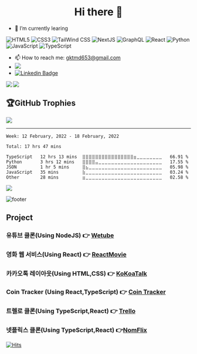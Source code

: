 <h1 align="center">Hi there 👋</h1>

- 🌱 I’m currently learing 

<img alt="HTML5" src ="https://img.shields.io/badge/HTML5-E34F26.svg?&style=for-the-badge&logo=HTML5&logoColor=white"/> <img alt="CSS3" src ="https://img.shields.io/badge/CSS3-1572B6.svg?&style=for-the-badge&logo=CSS3&logoColor=white"/> <img alt="TailWind CSS" src ="https://img.shields.io/badge/TailWind CSS-06B6D4.svg?&style=for-the-badge&logo=TailWind CSS&logoColor=white"/>  <img alt="NextJS" src ="https://img.shields.io/badge/NextJS-000000.svg?&style=for-the-badge&logo=NextJS&logoColor=white"/> <img alt="GraphQL" src ="https://img.shields.io/badge/GraphQL-E10098.svg?&style=for-the-badge&logo=GraphQL&logoColor=white"/>
 <img alt="React" src ="https://img.shields.io/badge/React-61DAFB.svg?&style=for-the-badge&logo=React&logoColor=white"/>
 <img alt="Python" src ="https://img.shields.io/badge/Python-3776AB.svg?&style=for-the-badge&logo=Python&logoColor=white"/>
 <img alt="JavaScript" src ="https://img.shields.io/badge/JavaScript-F7DF1E.svg?&style=for-the-badge&logo=JavaScript&logoColor=white"/> <img alt="TypeScript" src ="https://img.shields.io/badge/TypeScript-3178C6.svg?&style=for-the-badge&logo=TypeScript&logoColor=white"/>



- 📫 How to reach me: gktmd653@gmail.com
- <a href="https://velog.io/@gktmd652" target="_blank"><img src="https://img.shields.io/badge/Velog-20c997?style=flat-square&logo=Vimeo&logoColor=white"/></a>
- [![Linkedin Badge](https://img.shields.io/badge/-LinkedIn-blue?style=flat-square&logo=Linkedin&logoColor=white&link=https://www.linkedin.com/in/%ED%95%98%EC%8A%B9-%EC%A0%95-50b831229/)](https://www.linkedin.com/in/%ED%95%98%EC%8A%B9-%EC%A0%95-50b831229/)


<img align='left' src="http://mazassumnida.wtf/api/v2/generate_badge?boj=gktmd652">



![](https://github-readme-stats.vercel.app/api/top-langs/?username=HA-SEUNG-JEONG&theme=radical&hide_border=false&include_all_commits=false&count_private=false&layout=compact)

## 🏆GitHub Trophies
![](https://github-profile-trophy.vercel.app/?username=HA-SEUNG-JEONG&theme=radical&no-frame=false&no-bg=false&margin-w=4)

---
<!--START_SECTION:waka-->
```text
Week: 12 February, 2022 - 18 February, 2022

Total: 17 hrs 47 mins

TypeScript   12 hrs 13 mins  ⣿⣿⣿⣿⣿⣿⣿⣿⣿⣿⣿⣿⣿⣿⣿⣿⣶⣀⣀⣀⣀⣀⣀⣀⣀   66.91 % 
Python       3 hrs 12 mins   ⣿⣿⣿⣿⣤⣀⣀⣀⣀⣀⣀⣀⣀⣀⣀⣀⣀⣀⣀⣀⣀⣀⣀⣀⣀   17.55 % 
JSON         1 hr 5 mins     ⣿⣦⣀⣀⣀⣀⣀⣀⣀⣀⣀⣀⣀⣀⣀⣀⣀⣀⣀⣀⣀⣀⣀⣀⣀   05.98 % 
JavaScript   35 mins         ⣷⣀⣀⣀⣀⣀⣀⣀⣀⣀⣀⣀⣀⣀⣀⣀⣀⣀⣀⣀⣀⣀⣀⣀⣀   03.24 % 
Other        28 mins         ⣶⣀⣀⣀⣀⣀⣀⣀⣀⣀⣀⣀⣀⣀⣀⣀⣀⣀⣀⣀⣀⣀⣀⣀⣀   02.58 % 
```
<!--END_SECTION:waka-->
![](https://komarev.com/ghpvc/?username=HA-SEUNG-JEONG&label=Visitors+Count&color=brightgreen)





![footer](https://capsule-render.vercel.app/api?type=waving&color=auto&height=100&section=footer)
</div>


  
<h2>Project</h2>
 
### 유튜브 클론(Using NodeJS) 👉 [Wetube](https://wetube-reloads.herokuapp.com/)
### 영화 웹 서비스(Using React) 👉 [ReactMovie](https://ha-seung-jeong.github.io/reactmovie/)
### 카카오톡 레이아웃(Using HTML,CSS) 👉 [KoKoaTalk](https://ha-seung-jeong.github.io/kokokclone2021/)
### Coin Tracker (Using React,TypeScript) 👉 [Coin Tracker](https://ha-seung-jeong.github.io/reactmasterclass/)
### 트렐로 클론(Using TypeScript,React) 👉 [Trello](https://ha-seung-jeong.github.io/React-Trello/)
### 넷플릭스 클론(Using TypeScript,React) 👉[NomFlix](https://ha-seung-jeong.github.io/nomflix/)

[![Hits](https://hits.seeyoufarm.com/api/count/incr/badge.svg?url=https%3A%2F%2Fgithub.com%2FHA-SEUNG-JEONG%2FHA-SEUNG-JEONG&count_bg=%2379C83D&title_bg=%23555555&icon=&icon_color=%23E7E7E7&title=hits&edge_flat=false)](https://hits.seeyoufarm.com)
</div>

